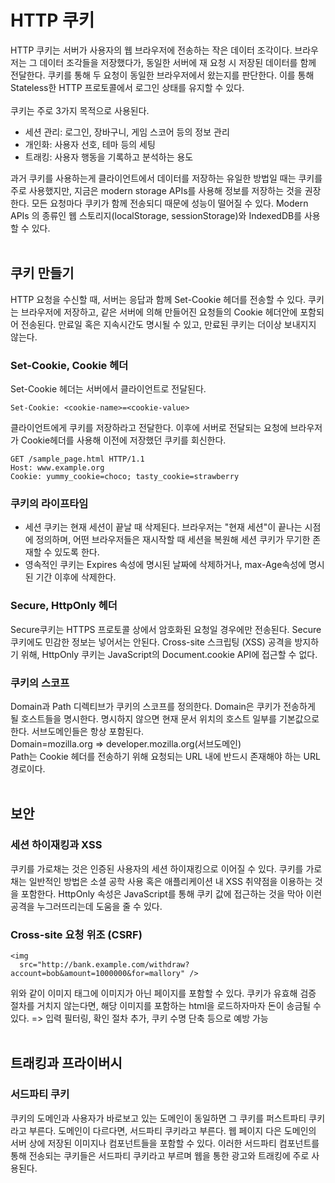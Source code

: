 # HTTP 쿠키
HTTP 쿠키는 서버가 사용자의 웹 브라우저에 전송하는 작은 데이터 조각이다. 브라우저는 그 데이터 조각들을 저장했다가, 동일한 서버에 재 요청 시 저장된 데이터를 함께 전달한다. 쿠키를 통해 두 요청이 동일한 브라우저에서 왔는지를 판단한다. 이를 통해 Stateless한 HTTP 프로토콜에서 로그인 상태를 유지할 수 있다.</br></br>
쿠키는 주로 3가지 목적으로 사용된다.
- 세션 관리: 로그인, 장바구니, 게임 스코어 등의 정보 관리
- 개인화: 사용자 선호, 테마 등의 세팅
- 트래킹: 사용자 행동을 기록하고 분석하는 용도

과거 쿠키를 사용하는게 클라이언트에서 데이터를 저장하는 유일한 방법일 때는 쿠키를 주로 사용했지만, 지금은 modern storage APIs를 사용해 정보를 저장하는 것을 권장한다. 모든 요청마다 쿠키가 함께 전송되디 때문에 성능이 떨어질 수 있다. Modern APIs 의 종류인 웹 스토리지(localStorage, sessionStorage)와 IndexedDB를 사용할 수 있다.</br></br>

## 쿠키 만들기
HTTP 요청을 수신할 때, 서버는 응답과 함께 Set-Cookie 헤더를 전송할 수 있다. 쿠키는 브라우저에 저장하고, 같은 서버에 의해 만들어진 요청들의 Cookie 헤더안에 포함되어 전송된다. 만료일 혹은 지속시간도 명시될 수 있고, 만료된 쿠키는 더이상 보내지지 않는다. 

### Set-Cookie, Cookie 헤더
Set-Cookie 헤더는 서버에서 클라이언트로 전달된다. 
```
Set-Cookie: <cookie-name>=<cookie-value>
```
클라이언트에게 쿠키를 저장하라고 전달한다.
이후에 서버로 전달되는 요청에 브라우저가 Cookie헤더를 사용해 이전에 저장했던 쿠키를 회신한다.
```
GET /sample_page.html HTTP/1.1
Host: www.example.org
Cookie: yummy_cookie=choco; tasty_cookie=strawberry
```

### 쿠키의 라이프타임
- 세션 쿠키는 현재 세션이 끝날 때 삭제된다. 브라우저는 "현재 세션"이 끝나는 시점에 정의하며, 어떤 브라우저들은 재시작할 때 세션을 복원해 세션 쿠키가 무기한 존재할 수 있도록 한다.
- 영속적인 쿠키는 Expires 속성에 명시된 날짜에 삭제하거나, max-Age속성에 명시된 기간 이후에 삭제한다.

### Secure, HttpOnly 헤더
Secure쿠키는 HTTPS 프로토콜 상에서 암호화된 요청일 경우에만 전송된다. Secure 쿠키에도 민감한 정보는 넣어서는 안된다. 
Cross-site 스크립팅 (XSS) 공격을 방지하기 위해, HttpOnly 쿠키는 JavaScript의 Document.cookie API에 접근할 수 없다. 

### 쿠키의 스코프
Domain과 Path 디렉티브가 쿠키의 스코프를 정의한다.
Domain은 쿠키가 전송하게 될 호스트들을 명시한다. 명시하지 않으면 현재 문서 위치의 호스트 일부를 기본값으로 한다. 서브도메인들은 항상 포함된다.</br>
Domain=mozilla.org => developer.mozilla.org(서브도메인)</br>
Path는 Cookie 헤더를 전송하기 위해 요청되는 URL 내에 반드시 존재해야 하는 URL 경로이다. </br></br>

## 보안
### 세션 하이재킹과 XSS
쿠키를 가로채는 것은 인증된 사용자의 세션 하이재킹으로 이어질 수 있다. 쿠키를 가로채는 일반적인 방법은 소셜 공학 사용 혹은 애플리케이션 내 XSS 취약점을 이용하는 것을 포함한다. 
HttpOnly 속성은 JavaScript를 통해 쿠키 값에 접근하는 것을 막아 이런 공격을 누그러뜨리는데 도움을 줄 수 있다.

### Cross-site 요청 위조 (CSRF)
```
<img
  src="http://bank.example.com/withdraw?account=bob&amount=1000000&for=mallory" />
```
위와 같이 이미지 태그에 이미지가 아닌 페이지를 포함할 수 있다. 쿠키가 유효해 검증 절차를 거치지 않는다면, 해당 이미지를 포함하는 html을 로드하자마자 돈이 송금될 수 있다. => 입력 필터링, 확인 절차 추가, 쿠키 수명 단축 등으로 예방 가능
</br></br>

## 트래킹과 프라이버시
### 서드파티 쿠키
쿠키의 도메인과 사용자가 바로보고 있는 도메인이 동일하면 그 쿠키를 퍼스트파티 쿠키라고 부른다. 도메인이 다르다면, 서드파티 쿠키라고 부른다. 웹 페이지 다은 도메인의 서버 상에 저장된 이미지나 컴포넌트들을 포함할 수 있다. 이러한 서드파티 컴포넌트를 통해 전송되는 쿠키들은 서드파티 쿠키라고 부르며 웹을 통한 광고와 트래킹에 주로 사용된다. 
